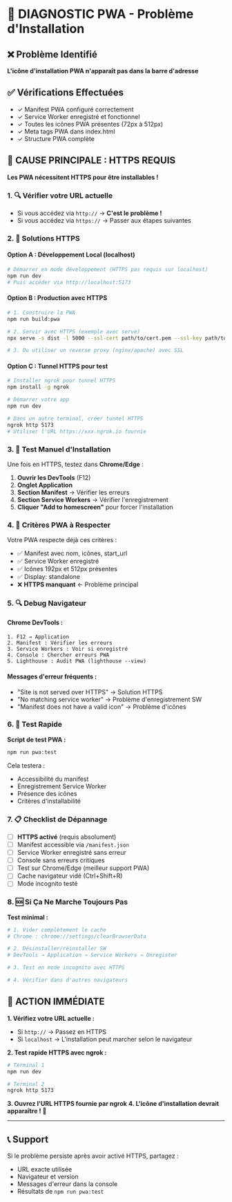 # 🔧 DIAGNOSTIC PWA - Problème d'Installation

## ❌ Problème Identifié
**L'icône d'installation PWA n'apparaît pas dans la barre d'adresse**

## ✅ Vérifications Effectuées
- ✓ Manifest PWA configuré correctement
- ✓ Service Worker enregistré et fonctionnel
- ✓ Toutes les icônes PWA présentes (72px à 512px)
- ✓ Meta tags PWA dans index.html
- ✓ Structure PWA complète

## 🚨 CAUSE PRINCIPALE : HTTPS REQUIS

**Les PWA nécessitent HTTPS pour être installables !**

### 1. 🔍 Vérifier votre URL actuelle
- Si vous accédez via `http://` → **C'est le problème !**
- Si vous accédez via `https://` → Passer aux étapes suivantes

### 2. 🔧 Solutions HTTPS

#### Option A : Développement Local (localhost)
```bash
# Démarrer en mode développement (HTTPS pas requis sur localhost)
npm run dev
# Puis accéder via http://localhost:5173
```

#### Option B : Production avec HTTPS
```bash
# 1. Construire la PWA
npm run build:pwa

# 2. Servir avec HTTPS (exemple avec serve)
npx serve -s dist -l 5000 --ssl-cert path/to/cert.pem --ssl-key path/to/key.pem

# 3. Ou utiliser un reverse proxy (nginx/apache) avec SSL
```

#### Option C : Tunnel HTTPS pour test
```bash
# Installer ngrok pour tunnel HTTPS
npm install -g ngrok

# Démarrer votre app
npm run dev

# Dans un autre terminal, créer tunnel HTTPS
ngrok http 5173
# Utiliser l'URL https://xxx.ngrok.io fournie
```

### 3. 🧪 Test Manuel d'Installation

Une fois en HTTPS, testez dans **Chrome/Edge** :

1. **Ouvrir les DevTools** (F12)
2. **Onglet Application**
3. **Section Manifest** → Vérifier les erreurs
4. **Section Service Workers** → Vérifier l'enregistrement
5. **Cliquer "Add to homescreen"** pour forcer l'installation

### 4. 📱 Critères PWA à Respecter

Votre PWA respecte déjà ces critères :
- ✅ Manifest avec nom, icônes, start_url
- ✅ Service Worker enregistré
- ✅ Icônes 192px et 512px présentes
- ✅ Display: standalone
- ❌ **HTTPS manquant** ← Problème principal

### 5. 🔍 Debug Navigateur

#### Chrome DevTools :
```
1. F12 → Application
2. Manifest : Vérifier les erreurs
3. Service Workers : Voir si enregistré
4. Console : Chercher erreurs PWA
5. Lighthouse : Audit PWA (lighthouse --view)
```

#### Messages d'erreur fréquents :
- "Site is not served over HTTPS" → Solution HTTPS
- "No matching service worker" → Problème d'enregistrement SW
- "Manifest does not have a valid icon" → Problème d'icônes

### 6. 🚀 Test Rapide

**Script de test PWA :**
```bash
npm run pwa:test
```

Cela testera :
- Accessibilité du manifest
- Enregistrement Service Worker  
- Présence des icônes
- Critères d'installabilité

### 7. 📋 Checklist de Dépannage

- [ ] **HTTPS activé** (requis absolument)
- [ ] Manifest accessible via `/manifest.json`
- [ ] Service Worker enregistré sans erreur
- [ ] Console sans erreurs critiques
- [ ] Test sur Chrome/Edge (meilleur support PWA)
- [ ] Cache navigateur vidé (Ctrl+Shift+R)
- [ ] Mode incognito testé

### 8. 🆘 Si Ça Ne Marche Toujours Pas

**Test minimal :**
```bash
# 1. Vider complètement le cache
# Chrome : chrome://settings/clearBrowserData

# 2. Désinstaller/réinstaller SW
# DevTools → Application → Service Workers → Unregister

# 3. Test en mode incognito avec HTTPS

# 4. Vérifier dans d'autres navigateurs
```

## 🎯 ACTION IMMÉDIATE

**1. Vérifiez votre URL actuelle :**
- Si `http://` → Passez en HTTPS
- Si `localhost` → L'installation peut marcher selon le navigateur

**2. Test rapide HTTPS avec ngrok :**
```bash
# Terminal 1
npm run dev

# Terminal 2  
ngrok http 5173
```

**3. Ouvrez l'URL HTTPS fournie par ngrok**
**4. L'icône d'installation devrait apparaître ! 🎉**

---

## 📞 Support

Si le problème persiste après avoir activé HTTPS, partagez :
- URL exacte utilisée
- Navigateur et version
- Messages d'erreur dans la console
- Résultats de `npm run pwa:test` 
